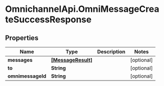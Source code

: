 # OmnichannelApi.OmniMessageCreateSuccessResponse

## Properties
Name | Type | Description | Notes
------------ | ------------- | ------------- | -------------
**messages** | [**[MessageResult]**](MessageResult.md) |  | [optional] 
**to** | **String** |  | [optional] 
**omnimessageId** | **String** |  | [optional] 


